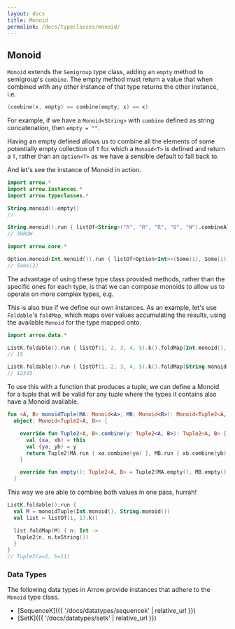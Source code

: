```yaml
---
layout: docs
title: Monoid
permalink: /docs/typeclasses/monoid/
---
```


## Monoid

`Monoid` extends the `Semigroup` type class, adding an `empty` method to semigroup's `combine`. The empty method must return a value that when combined with any other instance of that type returns the other instance, i.e.

```kotlin
(combine(x, empty) == combine(empty, x) == x)
```

For example, if we have a `Monoid<String>` with `combine` defined as string concatenation, then `empty = ""`.

Having an empty defined allows us to combine all the elements of some potentially empty collection of `T` for which a `Monoid<T>` is defined and return a `T`, rather than an `Option<T>` as we have a sensible default to fall back to.

And let's see the instance of Monoid<String> in action.

```kotlin
import arrow.*
import arrow.instances.*
import arrow.typeclasses.*

String.monoid().empty()
// 
```

```kotlin
String.monoid().run { listOf<String>("Λ", "R", "R", "O", "W").combineAll() }
// ΛRROW
```

```kotlin
import arrow.core.*

Option.monoid(Int.monoid()).run { listOf<Option<Int>>(Some(1), Some(1)).combineAll() }
// Some(2)
```

The advantage of using these type class provided methods, rather than the specific ones for each type, is that we can compose monoids to allow us to operate on more complex types, e.g.

This is also true if we define our own instances. As an example, let's use `Foldable`'s `foldMap`, which maps over values accumulating the results, using the available `Monoid` for the type mapped onto.

```kotlin
import arrow.data.*

ListK.foldable().run { listOf(1, 2, 3, 4, 5).k().foldMap(Int.monoid(), ::identity) }
// 15
```

```kotlin
ListK.foldable().run { listOf(1, 2, 3, 4, 5).k().foldMap(String.monoid(), { it.toString() }) }
// 12345
```

To use this with a function that produces a tuple, we can define a Monoid for a tuple that will be valid for any tuple where the types it contains also have a Monoid available.

```kotlin
fun <A, B> monoidTuple(MA: Monoid<A>, MB: Monoid<B>): Monoid<Tuple2<A, B>> =
  object: Monoid<Tuple2<A, B>> {

    override fun Tuple2<A, B>.combine(y: Tuple2<A, B>): Tuple2<A, B> {
      val (xa, xb) = this
      val (ya, yb) = y
      return Tuple2(MA.run { xa.combine(ya) }, MB.run { xb.combine(yb) })
    }

    override fun empty(): Tuple2<A, B> = Tuple2(MA.empty(), MB.empty())
  }
```

This way we are able to combine both values in one pass, hurrah!

```kotlin
ListK.foldable().run {
  val M = monoidTuple(Int.monoid(), String.monoid())
  val list = listOf(1, 1).k()

  list.foldMap(M) { n: Int ->
   Tuple2(n, n.toString())
  }
}
// Tuple2(a=2, b=11)
```


### Data Types

The following data types in Arrow provide instances that adhere to the `Monoid` type class.

- [SequenceK]({{ '/docs/datatypes/sequencek' | relative_url }})
- [SetK]({{ '/docs/datatypes/setk' | relative_url }})
